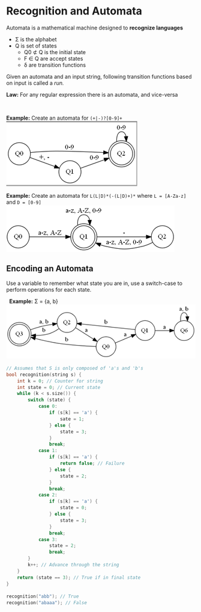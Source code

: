 # Recognition and Automata
Automata is a mathematical machine designed to **recognize languages**

 * Σ is the alphabet 
 * Q is set of states
    * Q0 ⊄ Q is the initial state 
    * F ∈ Q are accept states
    * δ are transition functions 

Given an automata and an input string, following transition functions based on input is called a *run.*

**Law:** For any regular expression there is an automata, and vice-versa

&nbsp; 

**Example:** Create an automata for `(+|-)?[0-9]+`  
![Automata for example](images/automata1.png)

**Example:** Create an automata for `L(L|D)*(-(L|D)+)*` where `L = [A-Za-z]` and `D = [0-9]` 
![Automata for example](images/automata2.png)


## Encoding an Automata 
Use a variable to remember what state you are in, use a switch-case to perform operations for each state. 

&nbsp; 
**Example:** Σ = {a, b}   
![Automata for example](images/automata3.png)  


```cpp
// Assumes that S is only composed of 'a's and 'b's
bool recognition(string s) { 
	int k = 0; // Counter for string 
	int state = 0; // Current state 
	while (k < s.size()) { 
		switch (state) { 
			case 0: 
				if (s[k] == 'a') {
					sate = 1; 
				} else { 
					state = 3;
				}
				break;
			case 1: 
				if (s[k] == 'a') { 
					return false; // Failure 
				} else { 
					state = 2;
				}
				break; 
			case 2: 
				if (s[k] == 'a') { 
					state = 0;
				} else { 
					state = 3;
				}
				break;
			case 3: 
				state = 2; 
				break;
		}
		k++; // Advance through the string
	}
	return (state == 3); // True if in final state
}

recognition("abb"); // True 
recognition("abaaa"); // False
```
